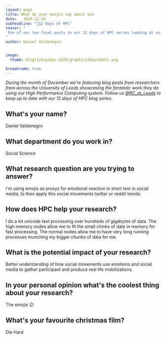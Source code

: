 ```yaml
---
layout: page
title: What do your emojis say about you
date:   2020-12-18
subheadline: "🎄12 Days of HPC"
teaser: "
 One of our two final posts in our 12 days of HPC series looking at using the HPC to study emojis and emotions!
"
author: Daniel Valdenegro


image:
  thumb: blog/12dayshpc-2020/graphic12daysSmall.png

breadcrumb: true
---
```


_During the month of December we're featuring blog posts from researchers from across the University of Leeds showcasing the fantastic work they do using our High Performance Computing system. Follow us [@RC_at_Leeds](https://twitter.com/RC_at_leeds) to keep up to date with our 12 days of HPC blog series._

## What's your name?

Daniel Valdenegro

## What department do you work in?

Social Science

## What research question are you trying to answer?

I'm using emojis as proxys for emotional reaction in short text in social media, to then apply this social movements twitter or reddit trends.

## How does HPC help your research?

I do a lot unicode text processing over hundreds of gigabytes of data. The high memory nodes allow me to fit the small chinks of date in memory for fast processing. The normal nodes allow me to have very long running processes munching my bigger chunks of data for me.

## What is the potential impact of your research?

Better understanding of how social movements use emotions and social media to gather participant and produce real life mobilizations.

## In your personal opinion what's the coolest thing about your research?

The emojis 😉

## What's your favourite christmas film?

Die Hard

